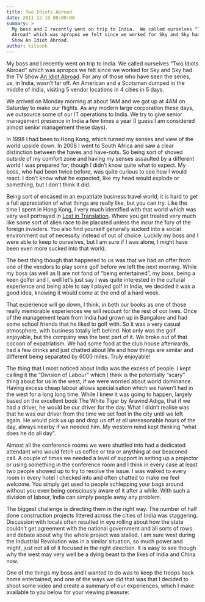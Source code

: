 ```yaml
---
title: Two Idiots Abroad
date: 2011-12-18 00:00:00
summary: >
  My boss and I recently went on trip to India.  We called ourselves "Two Idiots
  Abroad" which was apropos we felt since we worked for Sky and Sky had the TV
  Show An Idiot Abroad.
author: kitsonk
---
```


My boss and I recently went on trip to India. We called ourselves “Two Idiots
Abroad” which was apropos we felt since we worked for Sky and Sky had the TV
Show [An Idiot Abroad](https://www.imdb.com/title/tt1702042/). For any of those
who have seen the series, us, in India, wasn’t far off. An American and a
Scotsman dumped in the middle of India, visiting 5 vendor locations in 4 cities
in 5 days.

We arrived on Monday morning at about 1AM and we got up at 4AM on Saturday to
make our flights. As any modern large corporation these days, we outsource some
of our IT operations to India. We try to give senior management presence in
India a few times a year (I guess I am considered almost senior management these
days).

In 1998 I had been to Hong Kong, which turned my senses and view of the world
upside down. In 2008 I went to South Africa and saw a clear distinction between
the haves and have-nots. So being sort of shoved outside of my comfort zone and
having my senses assaulted by a different world I was prepared for, though I
didn’t know quite what to expect. My boss, who had been twice before, was quite
curious to see how I would react. I don’t know what he expected, like my head
would explode or something, but I don’t think it did.

Being sort of encased in an expatriate business travel world, it is hard to get
a full appreciation of what things are really like, but you can try. Like the
time I spent in Hong Kong, I very much identified with that world which was very
well portrayed in [Lost in Translation](https://www.imdb.com/title/tt0335266/).
Where you get treated very much like some sort of alien race to be placated
unless the incur the fury of the foreign invaders. You also find yourself
generally sucked into a social environment out of necessity instead of out of
choice. Luckily my boss and I were able to keep to ourselves, but I am sure if I
was alone, I might have been even more sucked into that world.

The best thing though that happened to us was that we had an offer from one of
the vendors to play some golf before we left the next morning. While my boss (as
well as I) are not fond of “being entertained”, my boss, being a keen golfer and
I, well let’s just say I was quite interested in the cultural experience and
being able to say I played golf in India, we decided it was a good idea, knowing
it would come at the end of a hard week.

That experience will go down, I think, in both our books as one of those really
memorable experiences we will recount for the rest of our lives. Once of the
management team from India had grown up in Bangalore and had some school friends
that he liked to golf with. So it was a very casual atmosphere, with business
totally left behind. Not only was the golf enjoyable, but the company was the
best part of it. We broke out of that cocoon of expatriatism. We had some food
at the club house afterwards, had a few drinks and just chatted about life and
how things are similar and different being separated by 6000 miles. Truly
enjoyable!

The thing that I most noticed about India was the excess of people. I kept
calling it the “Division of Labour” which I think is the potentially “scary”
thing about for us in the west, if we were worried about world dominance. Having
excess cheap labour allows specialisation which we haven’t had in the west for a
long long time. While I knew it was going to happen, largely based on the
excellent book The White Tiger by Aravind Adiga, that if we had a driver, he
would be our driver for the day. What I didn’t realise was that he was our
driver from the time we set foot in the city until we left again. He would pick
us up and drop us off at all unreasonable hours of the day, always nearby if we
needed him. My western mind kept thinking “what does he do all day”.

Almost all the conference rooms we were shuttled into had a dedicated attendant
who would fetch us coffee or tea or anything at our beaconed call. A couple of
times we needed a level of support in setting up a projector or using something
in the conference room and I think in every case at least two people showed up
to try to resolve the issue. I was walked to every room in every hotel I checked
into and often chatted to make me feel welcome. You simply get used to people
schlepping your bags around without you even being consciously aware of it after
a while. With such a division of labour, India can simply people away any
problem.

The biggest challenge is directing them in the right way. The number of half
done construction projects littered across the cities of India was staggering.
Discussion with locals often resulted in eye rolling about how the state
couldn’t get agreement with the national government and all sorts of rows and
debate about why the whole project was stalled. I am sure west during the
Industrial Revolution was in a similar situation, so much power and might, just
not all of it focused in the right direction. It is easy to see though why the
west may very well be a dying beast to the likes of India and China now.

One of the things my boss and I wanted to do was to keep the troops back home
entertained, and one of the ways we did that was that I decided to shoot some
video and create a summary of our experiences, which I make available to you
below for your viewing pleasure:
